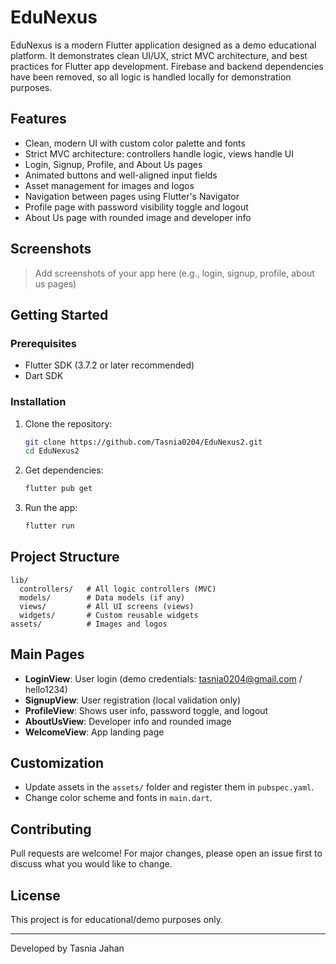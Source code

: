 # EduNexus

EduNexus is a modern Flutter application designed as a demo educational platform. It demonstrates clean UI/UX, strict MVC architecture, and best practices for Flutter app development. Firebase and backend dependencies have been removed, so all logic is handled locally for demonstration purposes.

## Features

- Clean, modern UI with custom color palette and fonts
- Strict MVC architecture: controllers handle logic, views handle UI
- Login, Signup, Profile, and About Us pages
- Animated buttons and well-aligned input fields
- Asset management for images and logos
- Navigation between pages using Flutter's Navigator
- Profile page with password visibility toggle and logout
- About Us page with rounded image and developer info

## Screenshots

> Add screenshots of your app here (e.g., login, signup, profile, about us pages)

## Getting Started

### Prerequisites
- Flutter SDK (3.7.2 or later recommended)
- Dart SDK

### Installation
1. Clone the repository:
   ```sh
   git clone https://github.com/Tasnia0204/EduNexus2.git
   cd EduNexus2
   ```
2. Get dependencies:
   ```sh
   flutter pub get
   ```
3. Run the app:
   ```sh
   flutter run
   ```

## Project Structure

```
lib/
  controllers/   # All logic controllers (MVC)
  models/        # Data models (if any)
  views/         # All UI screens (views)
  widgets/       # Custom reusable widgets
assets/          # Images and logos
```

## Main Pages
- **LoginView**: User login (demo credentials: tasnia0204@gmail.com / hello1234)
- **SignupView**: User registration (local validation only)
- **ProfileView**: Shows user info, password toggle, and logout
- **AboutUsView**: Developer info and rounded image
- **WelcomeView**: App landing page

## Customization
- Update assets in the `assets/` folder and register them in `pubspec.yaml`.
- Change color scheme and fonts in `main.dart`.

## Contributing
Pull requests are welcome! For major changes, please open an issue first to discuss what you would like to change.

## License
This project is for educational/demo purposes only.

---

Developed by Tasnia Jahan
